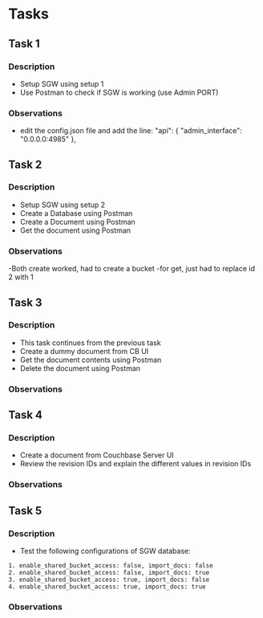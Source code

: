 # Tasks

## Task 1

### Description

- Setup SGW using setup 1
- Use Postman to check if SGW is working (use Admin PORT)

### Observations

- edit the config.json file and add the line:
  "api": {
      "admin_interface": "0.0.0.0:4985"
    },  


## Task 2

### Description

- Setup SGW using setup 2
- Create a Database using Postman
- Create a Document using Postman
- Get the document using Postman

### Observations

-Both create worked, had to create a bucket
-for get, just had to replace id 2 with 1

## Task 3

### Description

- This task continues from the previous task
- Create a dummy document from CB UI
- Get the document contents using Postman
- Delete the document using Postman

### Observations

## Task 4

### Description

- Create a document from Couchbase Server UI
- Review the revision IDs and explain the different values in revision IDs

### Observations

## Task 5

### Description

- Test the following configurations of SGW database:

```
1. enable_shared_bucket_access: false, import_docs: false
2. enable_shared_bucket_access: false, import_docs: true
3. enable_shared_bucket_access: true, import_docs: false
4. enable_shared_bucket_access: true, import_docs: true
```

### Observations
